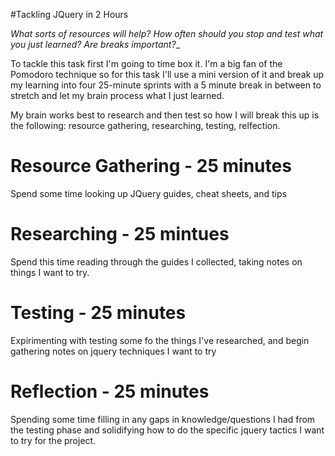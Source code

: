 #Tackling JQuery in 2 Hours

_What sorts of resources will help? How often should you stop and test what you just learned? Are breaks important?__

To tackle this task first I'm going to time box it. I'm a big fan of the Pomodoro technique so for this task I'll use a mini version of it and break up my learning into four 25-minute sprints with a 5 minute break in between to stretch and let my brain process what I just learned. 

My brain works best to research and then test so how I will break this up is the following: resource gathering, researching, testing, relfection. 

# Resource Gathering - 25 minutes
Spend some time looking up JQuery guides, cheat sheets, and tips

# Researching - 25 mintues
Spend this time reading through the guides I collected, taking notes on things I want to try. 

# Testing - 25 minutes
Expirimenting with testing some fo the things I've researched, and begin gathering notes on jquery techniques I want to try

# Reflection - 25 minutes
Spending some time filling in any gaps in knowledge/questions I had from the testing phase and solidifying how to do the specific jquery tactics I want to try for the project. 